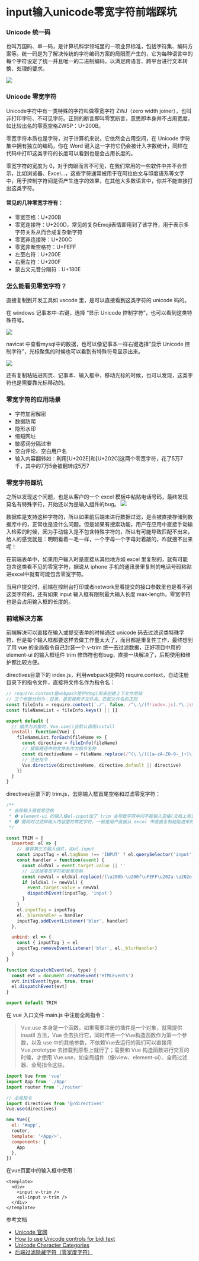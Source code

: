 # input输入unicode零宽字符前端踩坑

### Unicode 统一码
也叫万国码、单一码，是计算机科学领域里的一项业界标准，包括字符集、编码方案等。统一码是为了解决传统的字符编码方案的局限而产生的，它为每种语言中的每个字符设定了统一并且唯一的二进制编码，以满足跨语言、跨平台进行文本转换、处理的要求。

<img src="./4.png">

### Unicode 零宽字符
Unicode字符中有一类特殊的字符叫做零宽字符 ZWJ（zero width joiner），也叫非打印字符、不可见字符。正则的断言即叫零宽断言，意思即本身并不占用宽度，如比较出名的零宽空格ZWSP：U+200B。

零宽字符本质也是字符，对于计算机来说，它依然会占用空间，在 Unicode 字符集中拥有独立的编码，你在 Word 键入这一字符它仍会被计入字数统计，同样在代码中打印这类字符的长度可以看到也是会占用长度的。

零宽字符的宽度为 0，对于肉眼而言不可见，在我们常用的一些软件中并不会显示，比如浏览器、Excel...，这些字符通常被用于在阿拉伯文与印度语系等文字中，用于控制字符间是否产生连字的效果，在其他大多数语言中，你并不能直接打出这类字符。

#### 常见的几种零宽字符有：
* 零宽空格：U+200B
* 零宽连接符：U+200D，常见的复杂Emoji表情即用到了该字符，用于表示多字符关系从而合成复杂新字符
* 零宽非连接符：U+200C
* 零宽非断空格符：U+FEFF
* 左至右符：U+200E
* 右至左符：U+200F
* 蒙古文元音分隔符：U+180E

### 怎么能看见零宽字符？
直接复制到开发工具如 vscode 里，是可以直接看到这类字符的 unicode 码的。

在 windows 记事本中-右键，选择 “显示 Unicode 控制字符”，也可以‭看到这类特殊符号。

<img src="./1.png">

navicat 中查看mysql中的数据，也可以像记事本一样右键选择“显示 Unicode 控制字符”，光标聚焦的时候也可以看到有特殊符号显示出来。

<img src="./2.png">

还有复制粘贴进网页、记事本、输入框中，移动光标的时候，也可以发现，这类字符也是需要靠光标移动的。

### 零宽字符的应用场景
* 字符加密解密
* 数据防爬
* 隐形水印
* 缩短网址
* 敏感词分隔过审
* 空白评论、空白用户名
* 输入内容翻转如：利用[U+202E]和[U+202C]这两个零宽字符，花了‮7万5‬千，其中的7万5会被翻转成5万7

### 零宽字符踩坑
之所以发现这个问题，也是从客户的一个 excel 模板中粘贴电话号码，最终发现莫名有特殊字符，开始还以为是输入组件的bug。
<img src="./3.png">

数据库是支持这种字符的，所以如果前后端未进行数据过滤，是会被直接存储到数据库中的，正常也是没什么问题。但是如果有搜索功能，用户在应用中直接手动输入检索的时候，因为手动输入是不包含特殊字符的，所以有可能导致匹配不出来，给人的感觉就是：明明看着一毛一样，一个字母一个字母对着敲的，咋就搜不出来呢！

在前端表单中，如果用户输入时是直接从其他地方如 excel 里复制的，就有可能包含这类看不见的零宽字符，据说从 iphone 手机的通讯录里复制的电话号码粘贴进excel中就有可能包含零宽字符。

当用户提交时，前端在控制台打印或者network里看提交的接口参数里也是看不到这类字符的，还有如果 input 输入框有限制最大输入长度 max-length，零宽字符也是会占用输入框的长度的。

### 前端解决方案
前端解决可以直接在输入或提交表单的时候通过 unicode 码去过滤这类特殊字符，但是每个输入框都要这样去做工作量太大了，而且都是重复性工作，最终想到了用 vue 的全局指令自己封装一个 v-trim 统一去过滤数据，正好项目中用的 element-ui 的输入框组件 trim 修饰符也有bug，直接一块解决了，后期使用和维护都比较方便。

directives目录下的 index.js，利用webpack提供的 require.context，自动注册目录下的指令文件，直接将文件名作为指令名：
```js
// require.context是webpack提供的api用来创建上下文作用域
// 三个参数分别为：目录、是否搜索子文件夹、匹配文件名的正则
const fileInfo = require.context('./', false, /^\.\/(?!index.js).*\.js$/)
const fileNameList = fileInfo.keys() || []

export default {
  // 插件为对象时，Vue.use()会默认调用install
  install: function(Vue) {
    fileNameList.forEach(fileName => {
      const directive = fileInfo(fileName)
      // 提取路径中的文件名作为指令名称
      const directiveName = fileName.replace(/^(\.\/)([a-zA-Z0-9-_]+)\.js$/, '$2')
      // 注册指令
      Vue.directive(directiveName, directive.default || directive)
    })
  }
}
```

directives目录下的 trim.js，去除输入框首尾空格和过滤零宽字符：
```js
/**
 * 去除输入框首尾空格
 * ❶ element-ui 的输入框el-input加了 trim 会导致字符中间不能输入空格(文档上有说：不支持 v-model 修饰符)
 * ❷ 需同时过滤掉输入内容里的零宽字符，一般是用户直接从 excel 中直接复制粘贴进来的内容
 */

const TRIM = {
  inserted: el => {
    // 兼容第三方输入组件，如el-input
    const inputTag = el.tagName !== 'INPUT' ? el.querySelector('input') : el
    const handler = function(event) {
      const oldVal = event.target.value || ''
      // 过滤掉零宽字符和首尾空格
      const newVal = oldVal.replace(/[\u200b-\u200f\uFEFF\u202a-\u202e]/g, '').trim()
      if (oldVal != newVal) {
        event.target.value = newVal
        dispatchEvent(inputTag, 'input')
      }
    }
    el.inputTag = inputTag
    el._blurHandler = handler
    inputTag.addEventListener('blur', handler)
  },

  unbind: el => {
    const { inputTag } = el
    inputTag.removeEventListener('blur', el._blurHandler)
  }
}

function dispatchEvent(el, type) {
  const evt = document.createEvent('HTMLEvents')
  evt.initEvent(type, true, true)
  el.dispatchEvent(evt)
}

export default TRIM
```

在 vue 入口文件 main.js 中注册全局指令：

> Vue.use 本身是一个函数，如果需要注册的插件是一个对象，就需提供 insatll 方法，Vue 会去执行它，同时传递一个Vue构造函数作为第一个参数，以及 use 中的其他参数，不依赖Vue去运行的我们可以直接用 Vue.prototype 去挂载到原型上就行了；需要和 Vue 构造函数进行交互的时候，才使用 Vue.use，如全局组件（像iview、element-ui）、全局过滤器、全局指令这些。
```js
import Vue from 'vue'
import App from './App'
import router from './router'

// 全局指令
import directives from '@/directives'
Vue.use(directives)

new Vue({
  el: '#app',
  router,
  template: '<App/>',
  components: {
    App
  },
})
```

在vue页面中的输入框中使用：
```vue
<template>
  <div>
    <input v-trim />
    <el-input v-trim />
  </div>
</template>
```

参考文档
* [Unicode 官网](https://home.unicode.org/)
* [How to use Unicode controls for bidi text](https://www.w3.org/International/questions/qa-bidi-unicode-controls)
* [Unicode Character Categories](https://www.compart.com/en/unicode/category)
* [后端过滤隐藏字符（零宽度字符）](https://zhuanlan.zhihu.com/p/473650467)



